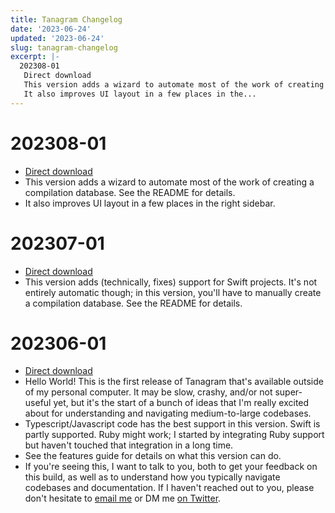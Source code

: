```yaml
---
title: Tanagram Changelog
date: '2023-06-24'
updated: '2023-06-24'
slug: tanagram-changelog
excerpt: |-
  202308-01
   Direct download
   This version adds a wizard to automate most of the work of creating a compilation database. See the README for details.
   It also improves UI layout in a few places in the...
---
```



# 202308-01
* [Direct download](https://files.tanagram.app/file/tanagram-data/visualize/releases/202308-01b2.zip)
* This version adds a wizard to automate most of the work of creating a compilation database. See the README for details.
* It also improves UI layout in a few places in the right sidebar.

# 202307-01
* [Direct download](https://files.tanagram.app/file/tanagram-data/visualize/releases/202307-01b1.zip)
* This version adds (technically, fixes) support for Swift projects. It's not entirely automatic though; in this version, you'll have to manually create a compilation database. See the README for details.

# 202306-01
* [Direct download](https://files.tanagram.app/file/tanagram-data/visualize/releases/202306-01b2.zip)
* Hello World! This is the first release of Tanagram that's available outside of my personal computer. It may be slow, crashy, and/or not super-useful yet, but it's the start of a bunch of ideas that I'm really excited about for understanding and navigating medium-to-large codebases.
* Typescript/Javascript code has the best support in this version. Swift is partly supported. Ruby might work; I started by integrating Ruby support but haven't touched that integration in a long time.
* See the features guide for details on what this version can do.
* If you're seeing this, I want to talk to you, both to get your feedback on this build, as well as to understand how you typically navigate codebases and documentation. If I haven't reached out to you, please don't hesitate to [email me](mailto:feifan@tanagram.ai) or DM me [on Twitter](https://twitter.com/tanagram_).
